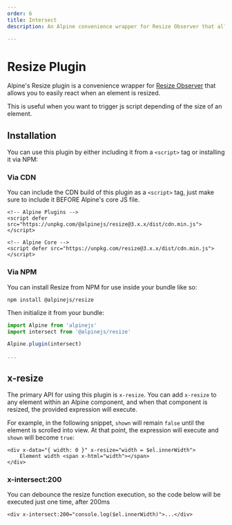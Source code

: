 ```yaml
---
order: 6
title: Intersect
description: An Alpine convenience wrapper for Resize Observer that allows you to easily react when an element is resized.

---
```


# Resize Plugin

Alpine's Resize plugin is a convenience wrapper for [Resize Observer](https://developer.mozilla.org/en-US/docs/Web/API/ResizeObserver) that allows you to easily react when an element is resized.

This is useful when you want to trigger js script depending of the size of an element.

<a name="installation"></a>
## Installation

You can use this plugin by either including it from a `<script>` tag or installing it via NPM:

### Via CDN

You can include the CDN build of this plugin as a `<script>` tag, just make sure to include it BEFORE Alpine's core JS file.

```alpine
<!-- Alpine Plugins -->
<script defer src="https://unpkg.com/@alpinejs/resize@3.x.x/dist/cdn.min.js"></script>

<!-- Alpine Core -->
<script defer src="https://unpkg.com/resize@3.x.x/dist/cdn.min.js"></script>
```

### Via NPM

You can install Resize from NPM for use inside your bundle like so:

```shell
npm install @alpinejs/resize
```

Then initialize it from your bundle:

```js
import Alpine from 'alpinejs'
import intersect from '@alpinejs/resize'

Alpine.plugin(intersect)

...
```

<a name="x-resize"></a>
## x-resize

The primary API for using this plugin is `x-resize`. You can add `x-resize` to any element within an Alpine component, and when that component is resized, the provided expression will execute.

For example, in the following snippet, `shown` will remain `false` until the element is scrolled into view. At that point, the expression will execute and `shown` will become `true`:

```alpine
<div x-data="{ width: 0 }" x-resize="width = $el.innerWidth">
    Element width <span x-html="width"></span>
</div>
```



<a name="x-intersect-debounce"></a>
### x-intersect:200

You can debounce the resize function execution, so the code below will be executed just one time, after 200ms

```alpine
<div x-intersect:200="console.log($el.innerWidth)">...</div>
```

